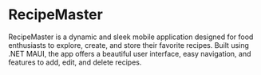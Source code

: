 # RecipeMaster
 RecipeMaster is a dynamic and sleek mobile application designed for food enthusiasts to explore, create, and store their favorite recipes. Built using .NET MAUI, the app offers a beautiful user interface, easy navigation, and features to add, edit, and delete recipes.
